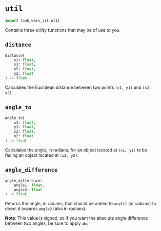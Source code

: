 # `util`

```python
import tank_wars_iit.util
```

Contains three utility functions that may be of use to you.

## `distance`

```python
distance(
    x1: float,
    y1: float,
    x2: float,
    y2: float
) -> float
```

Calculates the Euclidean distance between two points `(x1, y1)` and `(x2, y2)`.

## `angle_to`

```python
angle_to(
    x1: float,
    y1: float,
    x2: float,
    y2: float
) -> float
```

Calculates the angle, in radians, for an object located at `(x1, y1)` to be facing an object located at `(x2, y2)`.

## `angle_difference`

```python
angle_difference(
    angle1: float,
    angle2: float
) -> float
```

Returns the angle, in radians, that should be added to `angle1` (in radians) to direct it towards `angle2` (also in radians).

**Note**: This value is signed, so if you want the absolute angle difference between two angles, be sure to apply `abs`!
